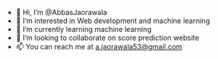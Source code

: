 - 👋 Hi, I’m @AbbasJaorawala
- 👀 I’m interested in Web development and machine learning 
- 🌱 I’m currently learning machine learning
- 💞️ I’m looking to collaborate on score prediction website
- 📫 You can reach me at a.jaorawala53@gmail.com

<!---
AbbasJaorawala/AbbasJaorawala is a ✨ special ✨ repository because its `README.md` (this file) appears on your GitHub profile.
You can click the Preview link to take a look at your changes.
--->
